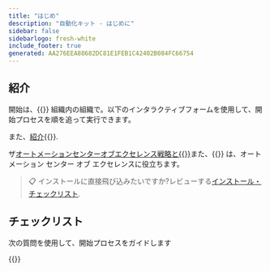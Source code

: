 ```yaml
---
title: "はじめ"
description: "自動化キット - はじめに"
sidebar: false
sidebarlogo: fresh-white
include_footer: true
generated: AA276EEA88682DC81E1FEB1C42402B084FC66754
---
```


## 紹介

開始は、{{<product-name>}} 組織内の組織で。以下のインタラクティブフォームを使用して、開始プロセスを順を追って実行できます。

また、[紹介](https://learn.microsoft.com/power-automate/guidance/automation-kit/overview/introduction){{<product-name>}}.

ザ[オートメーションセンターオブエクセレンス戦略と{{<product-name>}}](https://learn.microsoft.com/power-automate/guidance/automation-kit/overview/automation-coe-strategy)また、{{<product-name>}} は、オートメーション センター オブ エクセレンスに役立ちます。

> 📋 インストールに直接飛び込みたいですか?レビューする[インストール・チェックリスト](/ja/get-started/install-checklist).

## チェックリスト

次の質問を使用して、開始プロセスをガイドします

{{<questions name="/content/ja/checklist.json" completed="はじめにフィードバックをお寄せいただきありがとうございます" showNavigationButtons="false" locale="ja">}}
